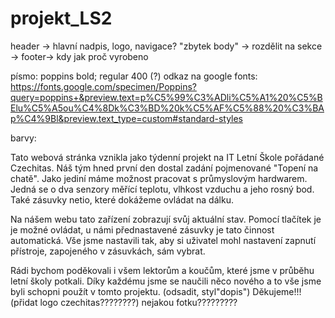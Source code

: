 # projekt_LS2


header -> hlavní nadpis, logo, navigace?
"zbytek body" → rozdělit na sekce → 
footer-> kdy jak proč vyrobeno

písmo: poppins bold; regular 400 (?) odkaz na google fonts: https://fonts.google.com/specimen/Poppins?query=poppins+&preview.text=p%C5%99%C3%ADli%C5%A1%20%C5%BElu%C5%A5ou%C4%8Dk%C3%BD%20k%C5%AF%C5%88%20%C3%BAp%C4%9Bl&preview.text_type=custom#standard-styles

barvy: 



<p> Tato webová stránka vznikla jako týdenní projekt na IT Letní Škole pořádané Czechitas. Náš tým hned první den dostal zadání pojmenované "Topení na chatě". Jako jediní máme možnost pracovat s průmyslovým hardwarem. Jedná se o dva senzory měřící teplotu, vlhkost vzduchu a jeho rosný bod. Také zásuvky netio, které dokážeme ovládat na dálku. </p>
<p>Na nášem webu tato zařízení zobrazují svůj aktuální stav. Pomocí tlačítek je je možné ovládat, u námi přednastavené zásuvky je tato činnost automatická. Vše jsme nastavili tak, aby si uživatel mohl nastavení zapnutí přístroje, zapojeného v zásuvkách, sám vybrat.</p>



Rádi bychom poděkovali i všem lektorům a koučům, které jsme v průběhu letní školy potkali. Díky každému jsme se naučili něco nového a to vše jsme byli schopni použít v tomto projektu.  (odsadit, styl"dopis") Děkujeme!!!
(přidat logo czechitas????????) nejakou fotku?????????